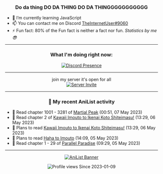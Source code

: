 <div align="center">

### Do da thing DO DA THING DO DA THINGGGGGGGGGGG
</div>

- 🌱 I’m currently learning JavaScript
- 📫 You can contact me on Discord [TheInternetUser#9060](https://discord.com/users/534117072796385300)
- ⚡ Fun fact: 80% of the Fun fact is neither a fact nor fun. _Statistics by me 😎_
<hr>

<div align="center">

### What I'm doing right now:
[![Discord Presence](https://lanyard.cnrad.dev/api/534117072796385300)](https://discord.com/users/534117072796385300)
<hr>

join my server it's open for all <br>
[![Server Invite](https://invidget.switchblade.xyz/bfYgVHxrSs)](https://discord.gg/bfYgVHxrSs)

<hr>
  
### 🌸 My recent AniList activity

</div>

<!-- ANILIST_ACTIVITY:start -->

-   📖 Read chapter 1001 - 3281 of [Martial Peak](https://anilist.co/manga/104494) (00:51, 07 May 2023)
-   📖 Read chapter 2 of [Kawaii Imouto to Ikenai Koto Shiteimasu!](https://anilist.co/manga/123540) (13:29, 06 May 2023)
-   📖 Plans to read [Kawaii Imouto to Ikenai Koto Shiteimasu!](https://anilist.co/manga/123540) (13:29, 06 May 2023)
-   📖 Plans to read [Haha to Imouto](https://anilist.co/manga/119847) (14:09, 05 May 2023)
-   📖 Read chapter 1 - 29 of [Parallel Paradise](https://anilist.co/manga/98543) (09:29, 05 May 2023)

<!-- ANILIST_ACTIVITY:end -->
<hr>

<div align="center">

[![AniList Banner](https://img.anili.st/User/929966)](https://anilist.co/user/TheInternetUser)

![Profile views](https://gpvc.arturio.dev/TheInternetUse7) Since 2023-01-09

</div>

